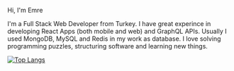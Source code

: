 Hi, I'm Emre

I'm a Full Stack Web Developer from Turkey. I have great experince in developing React Apps (both mobile and web) and GraphQL APIs. Usually I used MongoDB, MySQL and Redis in my work as database. I love solving programming puzzles, structuring software and learning new things.

[![Top Langs](https://github-readme-stats.vercel.app/api/top-langs/?username=peymil&layout=compact)](https://github.com/anuraghazra/github-readme-stats)
